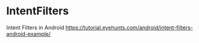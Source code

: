 # IntentFilters
Intent Filters in Android
https://tutorial.eyehunts.com/android/intent-filters-android-example/
